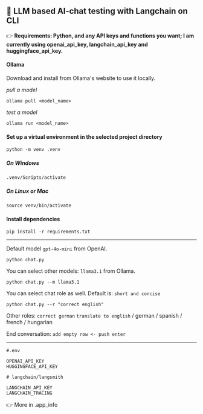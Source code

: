 ## 🌱 LLM based AI-chat testing with Langchain on CLI

:point_right: __Requirements: Python, and any API keys and functions you want; I am currently using openai_api_key, langchain_api_key and huggingface_api_key.__
#### Ollama
Download and install from Ollama's website to use it locally.

_pull a model_
```
ollama pull <model_name>
```
_test a model_
```
ollama run <model_name>
```
#### Set up a virtual environment in the selected project directory
```
python -m venv .venv
```
##### On Windows
```
.venv/Scripts/activate
```
##### On Linux or Mac
```
source venv/bin/activate
```
#### Install dependencies
```
pip install -r requirements.txt
```
---
Default model `gpt-4o-mini` from OpenAI.
```
python chat.py
```
You can select other models: `llama3.1` from Ollama.
```
python chat.py --m llama3.1
```
You can select chat role as well. Default is: `short and concise`
```
python chat.py --r "correct english"
```
Other roles: `correct german` `translate to english` / german / spanish / french / hungarian

End conversation: `add empty row <- push enter`

---
```
#.env

OPENAI_API_KEY
HUGGINGFACE_API_KEY

# langchain/langsmith

LANGCHAIN_API_KEY
LANGCHAIN_TRACING
```
:point_right: More in .app_info
